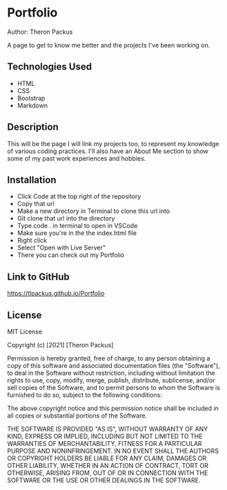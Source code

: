 # Portfolio

Author: Theron Packus

A page to get to know me better and the projects I've been working on.

## Technologies Used

- HTML
- CSS
- Bootstrap
- Markdown

## Description

This will be the page I will link my projects too, to represent my knowledge of various coding practices. I'll also have an About Me section to show some of my past work experiences and hobbies.

## Installation

- Click Code at the top right of the repository
- Copy that url
- Make a new directory in Terminal to clone this url into
- Git clone that url into the directory
- Type code . in terminal to open in VSCode
- Make sure you're in the the index.html file
- Right click
- Select "Open with Live Server"
- There you can check out my Portfolio

## Link to GitHub

https://tlpackus.github.io/Portfolio

## License
MIT License

Copyright (c) [2021] [Theron Packus]

Permission is hereby granted, free of charge, to any person obtaining a copy
of this software and associated documentation files (the "Software"), to deal
in the Software without restriction, including without limitation the rights
to use, copy, modify, merge, publish, distribute, sublicense, and/or sell
copies of the Software, and to permit persons to whom the Software is
furnished to do so, subject to the following conditions:

The above copyright notice and this permission notice shall be included in all
copies or substantial portions of the Software.

THE SOFTWARE IS PROVIDED "AS IS", WITHOUT WARRANTY OF ANY KIND, EXPRESS OR
IMPLIED, INCLUDING BUT NOT LIMITED TO THE WARRANTIES OF MERCHANTABILITY,
FITNESS FOR A PARTICULAR PURPOSE AND NONINFRINGEMENT. IN NO EVENT SHALL THE
AUTHORS OR COPYRIGHT HOLDERS BE LIABLE FOR ANY CLAIM, DAMAGES OR OTHER
LIABILITY, WHETHER IN AN ACTION OF CONTRACT, TORT OR OTHERWISE, ARISING FROM,
OUT OF OR IN CONNECTION WITH THE SOFTWARE OR THE USE OR OTHER DEALINGS IN THE
SOFTWARE.